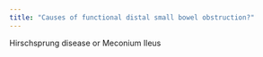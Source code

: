 ```yaml
---
title: "Causes of functional distal small bowel obstruction?"
---
```

Hirschsprung disease or Meconium Ileus

